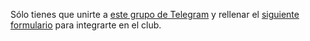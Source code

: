 Sólo tienes que unirte a [este grupo de Telegram](https://www.google.com/url?q=https://t.me/joinchat/AEVZ6wvdX9C4blmVo1shRA&sa=D&ust=1538665386222000&usg=AFQjCNGEGXVWu5sC84PxxwTNmHyJQyGc_A) y rellenar el [siguiente formulario](https://docs.google.com/forms/d/e/1FAIpQLSd-wyFqbonBeIuQ7qvq7XbIouzJyOh4JJPdNsDl1xsroRck7A/viewform) para integrarte en el club.
